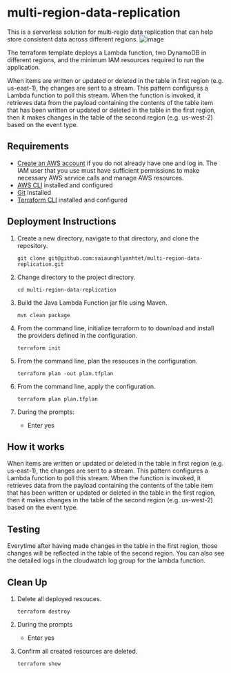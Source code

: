 # multi-region-data-replication
This is a serverless solution for multi-regio data replication that can help store consistent data across different regions.
![image](https://github.com/saiaunghlyanhtet/multi-region-data-replication/assets/71708201/d2120c4c-0182-4545-9775-d3110f37e836)

The terraform template deploys a Lambda function, two DynamoDB in different regions, and the minimum IAM resources required to run the application.

When items are written or updated or deleted in the table in first region (e.g. us-east-1), the changes are sent to a stream. This pattern configures a Lambda function to poll this stream. When the function is invoked, it retrieves data from the payload containing the contents of the table item that has been written or updated or deleted in the table in the first region, then it makes changes in the table of the second region (e.g. us-west-2) based on the event type.

## Requirements
- [Create an AWS account](https://aws.amazon.com/) if you do not already have one and log in. The IAM user that you use must have sufficient permissions to make necessary AWS service calls and manage AWS resources.
- [AWS CLI](https://aws.amazon.com/) installed and configured
- [Git](https://git-scm.com/downloads) Installed
- [Terraform CLI](https://developer.hashicorp.com/terraform/install) installed and configured

## Deployment Instructions
1. Create a new directory, navigate to that directory, and clone the repository.
   ```
   git clone git@github.com:saiaunghlyanhtet/multi-region-data-replication.git
   ```

2. Change directory to the project directory.
   ```
   cd multi-region-data-replication
   ```

3. Build the Java Lambda Function jar file using Maven.
   ```
   mvn clean package
   ```

4. From the command line, initialize terraform to to download and install the providers defined in the configuration.
   ```
   terraform init
   ```

5. From the command line, plan the resouces in the configuration.
   ```
   terraform plan -out plan.tfplan
   ```

6. From the command line, apply the configuration.
   ```
   terraform plan plan.tfplan
   ```

7. During the prompts:
   - Enter yes

## How it works
When items are written or updated or deleted in the table in first region (e.g. us-east-1), the changes are sent to a stream. This pattern configures a Lambda function to poll this stream. When the function is invoked, it retrieves data from the payload containing the contents of the table item that has been written or updated or deleted in the table in the first region, then it makes changes in the table of the second region (e.g. us-west-2) based on the event type.

## Testing
Everytime after having made changes in the table in the first region, those changes will be reflected in the table of the second region. You can also see the detailed logs in the cloudwatch log group for the lambda function.

## Clean Up
1. Delete all deployed resouces.
   ```
   terraform destroy
   ```

2. During the prompts
   - Enter yes

3. Confirm all created resources are deleted.
   ```
   terraform show
   ```
